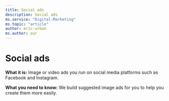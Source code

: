 ```yaml
---
title: Social ads
description: Social ads
ms.service: "Digital-Marketing"
ms.topic: "article"
author: eric-urban
ms.author: eur
---
```


# Social ads

**What it is:**    Image or video ads you run on social media platforms such as Facebook and Instagram.

**What you need to know:**   We build suggested image ads for you to help you create them more easily.


